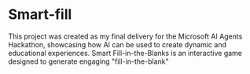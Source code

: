 # Smart-fill
This project was created as my final delivery for the Microsoft AI Agents Hackathon, showcasing how AI can be used to create dynamic and educational experiences. Smart Fill-in-the-Blanks is an interactive game designed to generate engaging "fill-in-the-blank"
